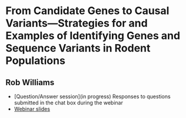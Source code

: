 # From Candidate Genes to Causal Variants—Strategies for and Examples of Identifying Genes and Sequence Variants in Rodent Populations

## Rob Williams

- [Question/Answer session](in progress) Responses to questions submitted in the chat box during the webinar
- [Webinar slides](P30_Webinar_on_QTGenes_26Jun2020v1.pdf) 

